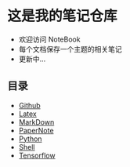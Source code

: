 #  这是我的笔记仓库
* 欢迎访问 NoteBook
* 每个文档保存一个主题的相关笔记
* 更新中...

##  目录
* [Github](https://github.com/freelighting/NoteBook/blob/master/Github.md)
* [Latex](https://github.com/freelighting/NoteBook/blob/master/Latex.md)
* [MarkDown](https://github.com/freelighting/NoteBook/blob/master/MarkDown.md)
* [PaperNote](https://github.com/freelighting/NoteBook/blob/master/PaperNote.md)
* [Python](https://github.com/freelighting/NoteBook/blob/master/Python.md)
* [Shell](https://github.com/freelighting/NoteBook/blob/master/Shell.md)
* [Tensorflow](https://github.com/freelighting/NoteBook/blob/master/Tensorflow.md)


